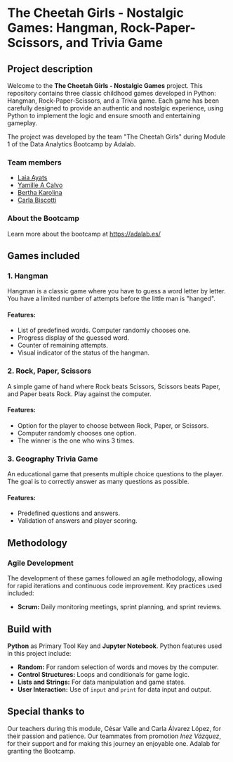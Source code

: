 # The Cheetah Girls - Nostalgic Games: Hangman, Rock-Paper-Scissors, and Trivia Game

## Project description

Welcome to the **The Cheetah Girls - Nostalgic Games** project. This repository contains three classic childhood games developed in Python: Hangman, Rock-Paper-Scissors, and a Trivia game. Each game has been carefully designed to provide an authentic and nostalgic experience, using Python to implement the logic and ensure smooth and entertaining gameplay.

The project was developed by the team "The Cheetah Girls" during Module 1 of the Data Analytics Bootcamp by Adalab.

### Team members
- [Laia Ayats](https://github.com/LaiaAyats)
- [Yamille A Calvo](https://github.com/YamilleAClavo)
- [Bertha Karolina](https://github.com/910129023)
- [Carla Biscotti](https://github.com/carla-caracola)

### About the Bootcamp
Learn more about the bootcamp at https://adalab.es/

## Games included

### 1. Hangman

Hangman is a classic game where you have to guess a word letter by letter. You have a limited number of attempts before the little man is "hanged".

#### Features:
- List of predefined words. Computer randomly chooses one.
- Progress display of the guessed word.
- Counter of remaining attempts.
- Visual indicator of the status of the hangman.

### 2. Rock, Paper, Scissors

A simple game of hand where Rock beats Scissors, Scissors beats Paper, and Paper beats Rock. Play against the computer.

#### Features:
- Option for the player to choose between Rock, Paper, or Scissors.
- Computer randomly chooses one option.
- The winner is the one who wins 3 times.

### 3. Geography Trivia Game

An educational game that presents multiple choice questions to the player. The goal is to correctly answer as many questions as possible.

#### Features:
- Predefined questions and answers.
- Validation of answers and player scoring.

## Methodology

### Agile Development

The development of these games followed an agile methodology, allowing for rapid iterations and continuous code improvement. Key practices used included:

- **Scrum:** Daily monitoring meetings, sprint planning, and sprint reviews.

## Build with

**Python** as Primary Tool Key and **Jupyter Notebook**. Python features used in this project include:

- **Random:** For random selection of words and moves by the computer.
- **Control Structures:** Loops and conditionals for game logic.
- **Lists and Strings:** For data manipulation and game states.
- **User Interaction:** Use of `input` and `print` for data input and output.


## Special thanks to

Our teachers during this module, César Valle and Carla Álvarez López, for their passion and patience.
Our teammates from promotion <em>Inez Vázquez</em>, for their support and for making this journey an enjoyable one.
Adalab for granting the Bootcamp.
